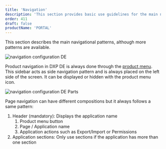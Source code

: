 ```yaml
---
title: 'Navigation'
description: 'This section provides basic use guidelines for the main navigation patterns of the system.'
order: 411
draft: false
productName: 'PORTAL'
---
```


This section describes the main navigational patterns, although more patterns are available.

![navigation configuration DE](/images/lexicon/Navigation.jpg)

Product navigation in DXP DE is always done through the [product menu](../../sidebar/product-menu). This sidebar acts as side navigation pattern and is always placed on the left side of the screen. It can be displayed or hidden with the product menu icon.

![navigation configuration DE Parts](/images/lexicon/NavigationParts.jpg)

Page navigation can have different compositions but it always follows a same pattern:

1. Header (mandatory): Displays the application name
    1. Product menu button
    2. Page / Application name
    3. Application actions such as Export/Import or Permissions
2. Application sections: Only use sections if the application has more than one section
